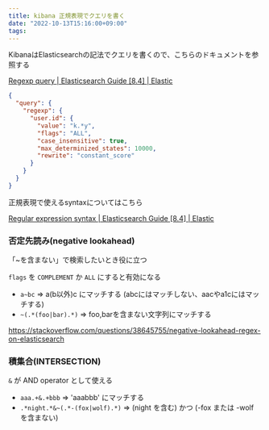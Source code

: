 ```yaml
---
title: kibana 正規表現でクエリを書く
date: "2022-10-13T15:16:00+09:00"
tags: 
---
```


KibanaはElasticsearchの記法でクエリを書くので、こちらのドキュメントを参照する
    
[Regexp query | Elasticsearch Guide [8.4] | Elastic](https://www.elastic.co/guide/en/elasticsearch/reference/current/query-dsl-regexp-query.html)

```json
{
  "query": {
    "regexp": {
      "user.id": {
        "value": "k.*y",
        "flags": "ALL",
        "case_insensitive": true,
        "max_determinized_states": 10000,
        "rewrite": "constant_score"
      }
    }
  }
}
```

正規表現で使えるsyntaxについてはこちら

[Regular expression syntax | Elasticsearch Guide [8.4] | Elastic](https://www.elastic.co/guide/en/elasticsearch/reference/current/regexp-syntax.html)

### 否定先読み(negative lookahead)

「~を含まない」で検索したいとき役に立つ

`flags` を `COMPLEMENT` か `ALL` にすると有効になる

- `a~bc` => a(b以外)c にマッチする (abcにはマッチしない、aacやa1cにはマッチする)
- `~(.*(foo|bar).*)` => foo,barを含まない文字列にマッチする

https://stackoverflow.com/questions/38645755/negative-lookahead-regex-on-elasticsearch

### 積集合(INTERSECTION)

`&` が AND operator として使える

- `aaa.+&.+bbb` => 'aaabbb' にマッチする
- `.*night.*&~(.*-(fox|wolf).*)` => (night を含む) かつ (-fox または -wolf を含まない)
